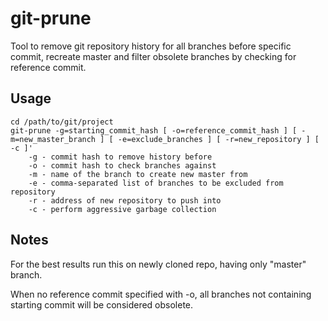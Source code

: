 # git-prune

Tool to remove git repository history for all branches before specific commit, recreate master and filter obsolete branches by checking for reference commit.

## Usage

```
cd /path/to/git/project
git-prune -g=starting_commit_hash [ -o=reference_commit_hash ] [ -m=new_master_branch ] [ -e=exclude_branches ] [ -r=new_repository ] [ -c ]'
	-g - commit hash to remove history before
	-o - commit hash to check branches against
	-m - name of the branch to create new master from
	-e - comma-separated list of branches to be excluded from repository
	-r - address of new repository to push into
	-c - perform aggressive garbage collection
```

## Notes

For the best results run this on newly cloned repo, having only "master" branch.

When no reference commit specified with -o, all branches not containing starting commit will be considered obsolete.
